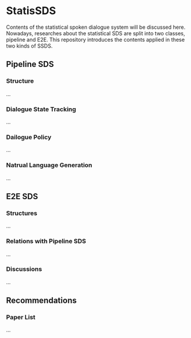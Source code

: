 # StatisSDS
Contents of the statistical spoken dialogue system will be discussed here. Nowadays, researches about the statistical SDS are split into two classes, pipeline and E2E. This repository introduces the contents applied in these two kinds of SSDS.

## Pipeline SDS
### Structure
...
### Dialogue State Tracking
...
### Dailogue Policy
...
### Natrual Language Generation
...

## E2E SDS
### Structures
...
### Relations with Pipeline SDS
...
### Discussions
...

## Recommendations
### Paper List
...
